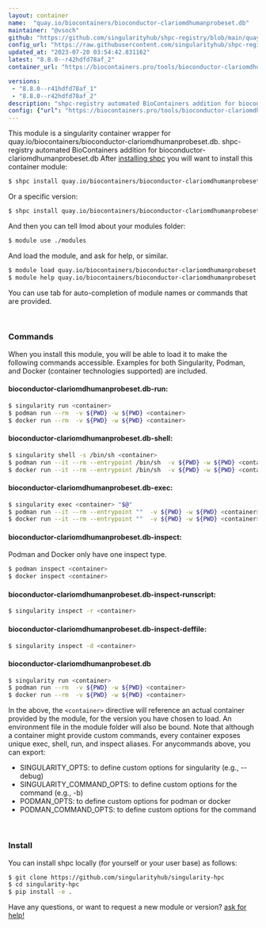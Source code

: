 ```yaml
---
layout: container
name:  "quay.io/biocontainers/bioconductor-clariomdhumanprobeset.db"
maintainer: "@vsoch"
github: "https://github.com/singularityhub/shpc-registry/blob/main/quay.io/biocontainers/bioconductor-clariomdhumanprobeset.db/container.yaml"
config_url: "https://raw.githubusercontent.com/singularityhub/shpc-registry/main/quay.io/biocontainers/bioconductor-clariomdhumanprobeset.db/container.yaml"
updated_at: "2023-07-20 03:54:42.831162"
latest: "8.8.0--r42hdfd78af_2"
container_url: "https://biocontainers.pro/tools/bioconductor-clariomdhumanprobeset.db"

versions:
 - "8.8.0--r41hdfd78af_1"
 - "8.8.0--r42hdfd78af_2"
description: "shpc-registry automated BioContainers addition for bioconductor-clariomdhumanprobeset.db"
config: {"url": "https://biocontainers.pro/tools/bioconductor-clariomdhumanprobeset.db", "maintainer": "@vsoch", "description": "shpc-registry automated BioContainers addition for bioconductor-clariomdhumanprobeset.db", "latest": {"8.8.0--r42hdfd78af_2": "sha256:336f059a64768bc7c64ff411ea90ee61a6e68e98e399716e3fc707bcc99eb91f"}, "tags": {"8.8.0--r41hdfd78af_1": "sha256:d47880b8f643a2874c3c08e624c3f26dcdcc3d7a2da206edc55cb83d1149e746", "8.8.0--r42hdfd78af_2": "sha256:336f059a64768bc7c64ff411ea90ee61a6e68e98e399716e3fc707bcc99eb91f"}, "docker": "quay.io/biocontainers/bioconductor-clariomdhumanprobeset.db"}
---
```


This module is a singularity container wrapper for quay.io/biocontainers/bioconductor-clariomdhumanprobeset.db.
shpc-registry automated BioContainers addition for bioconductor-clariomdhumanprobeset.db
After [installing shpc](#install) you will want to install this container module:


```bash
$ shpc install quay.io/biocontainers/bioconductor-clariomdhumanprobeset.db
```

Or a specific version:

```bash
$ shpc install quay.io/biocontainers/bioconductor-clariomdhumanprobeset.db:8.8.0--r42hdfd78af_2
```

And then you can tell lmod about your modules folder:

```bash
$ module use ./modules
```

And load the module, and ask for help, or similar.

```bash
$ module load quay.io/biocontainers/bioconductor-clariomdhumanprobeset.db/8.8.0--r42hdfd78af_2
$ module help quay.io/biocontainers/bioconductor-clariomdhumanprobeset.db/8.8.0--r42hdfd78af_2
```

You can use tab for auto-completion of module names or commands that are provided.

<br>

### Commands

When you install this module, you will be able to load it to make the following commands accessible.
Examples for both Singularity, Podman, and Docker (container technologies supported) are included.

#### bioconductor-clariomdhumanprobeset.db-run:

```bash
$ singularity run <container>
$ podman run --rm  -v ${PWD} -w ${PWD} <container>
$ docker run --rm  -v ${PWD} -w ${PWD} <container>
```

#### bioconductor-clariomdhumanprobeset.db-shell:

```bash
$ singularity shell -s /bin/sh <container>
$ podman run --it --rm --entrypoint /bin/sh  -v ${PWD} -w ${PWD} <container>
$ docker run --it --rm --entrypoint /bin/sh  -v ${PWD} -w ${PWD} <container>
```

#### bioconductor-clariomdhumanprobeset.db-exec:

```bash
$ singularity exec <container> "$@"
$ podman run --it --rm --entrypoint ""  -v ${PWD} -w ${PWD} <container> "$@"
$ docker run --it --rm --entrypoint ""  -v ${PWD} -w ${PWD} <container> "$@"
```

#### bioconductor-clariomdhumanprobeset.db-inspect:

Podman and Docker only have one inspect type.

```bash
$ podman inspect <container>
$ docker inspect <container>
```

#### bioconductor-clariomdhumanprobeset.db-inspect-runscript:

```bash
$ singularity inspect -r <container>
```

#### bioconductor-clariomdhumanprobeset.db-inspect-deffile:

```bash
$ singularity inspect -d <container>
```



#### bioconductor-clariomdhumanprobeset.db

```bash
$ singularity run <container>
$ podman run --rm  -v ${PWD} -w ${PWD} <container>
$ docker run --rm  -v ${PWD} -w ${PWD} <container>
```


In the above, the `<container>` directive will reference an actual container provided
by the module, for the version you have chosen to load. An environment file in the
module folder will also be bound. Note that although a container
might provide custom commands, every container exposes unique exec, shell, run, and
inspect aliases. For anycommands above, you can export:

 - SINGULARITY_OPTS: to define custom options for singularity (e.g., --debug)
 - SINGULARITY_COMMAND_OPTS: to define custom options for the command (e.g., -b)
 - PODMAN_OPTS: to define custom options for podman or docker
 - PODMAN_COMMAND_OPTS: to define custom options for the command

<br>

### Install

You can install shpc locally (for yourself or your user base) as follows:

```bash
$ git clone https://github.com/singularityhub/singularity-hpc
$ cd singularity-hpc
$ pip install -e .
```

Have any questions, or want to request a new module or version? [ask for help!](https://github.com/singularityhub/singularity-hpc/issues)